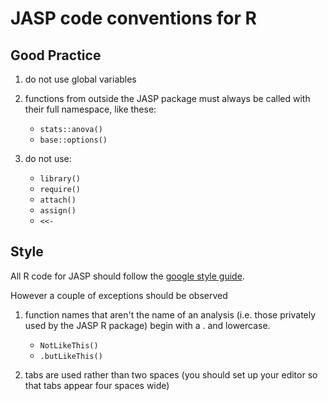 
JASP code conventions for R
===========================

Good Practice
-------------

1. do not use global variables

2. functions from outside the JASP package must always be called with their full namespace, like these:

    * `stats::anova()`
    * `base::options()`
    
3. do not use:

    * `library()`
    * `require()`
    * `attach()`
    * `assign()`
    * `<<-`


Style
-----

All R code for JASP should follow the [google style guide](https://google-styleguide.googlecode.com/svn/trunk/Rguide.xml).

However a couple of exceptions should be observed

1. function names that aren't the name of an analysis (i.e. those
privately used by the JASP R package) begin with a . and lowercase.
    * `NotLikeThis()`
    * `.butLikeThis()`

2. tabs are used rather than two spaces (you should set up your editor so that tabs appear four spaces wide)


